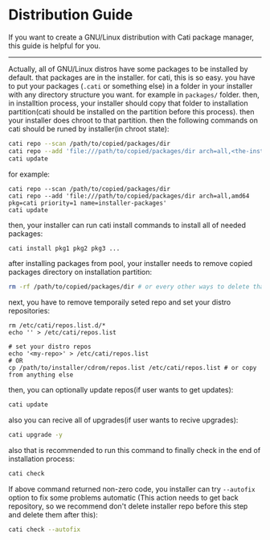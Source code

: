 # Distribution Guide

If you want to create a GNU/Linux distribution with Cati package manager, this guide is helpful for you.

---

Actually, all of GNU/Linux distros have some packages to be installed by default. that packages are in the installer.
for cati, this is so easy. you have to put your packages (`.cati` or something else) in a folder in your installer with any directory structure you want.
for example in `packages/` folder. then, in installtion process, your installer should copy that folder to installation partition(cati should be installed on the partition before this process). then your installer does chroot to that partition. then the following commands on cati should be runed by installer(in chroot state):

```bash
cati repo --scan /path/to/copied/packages/dir
cati repo --add 'file:///path/to/copied/packages/dir arch=all,<the-installer-arch> pkg=cati(or anything else) priority=1 name=installer-packages'
cati update
```

for example:

```
cati repo --scan /path/to/copied/packages/dir
cati repo --add 'file:///path/to/copied/packages/dir arch=all,amd64 pkg=cati priority=1 name=installer-packages'
cati update
```

then, your installer can run cati install commands to install all of needed packages:

```bash
cati install pkg1 pkg2 pkg3 ...
```

after installing packages from pool, your installer needs to remove copied packages directory on installation partition:

```bash
rm -rf /path/to/copied/packages/dir # or every other ways to delete that
```

next, you have to remove temporaily seted repo and set your distro repositories:

```
rm /etc/cati/repos.list.d/*
echo '' > /etc/cati/repos.list

# set your distro repos
echo '<my-repo>' > /etc/cati/repos.list
# OR
cp /path/to/installer/cdrom/repos.list /etc/cati/repos.list # or copy from anything else
```

then, you can optionally update repos(if user wants to get updates):

```bash
cati update
```

also you can recive all of upgrades(if user wants to recive upgrades):

```bash
cati upgrade -y
```

also that is recommended to run this command to finally check in the end of installation process:

```bash
cati check
```

If above command returned non-zero code, you installer can try `--autofix` option to fix some problems automatic
(This action needs to get back repository, so we recommend don't delete installer repo before this step and delete them after this):

```bash
cati check --autofix
```
